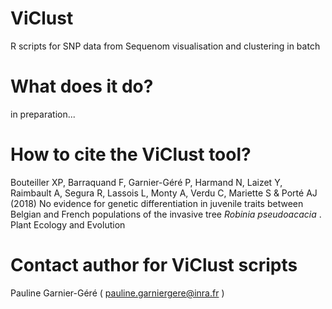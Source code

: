 # ViClust
R scripts for SNP data from Sequenom visualisation and clustering in batch

# What does it do?
in preparation...

# How to cite the ViClust tool?
Bouteiller XP, Barraquand F, Garnier-Géré P, Harmand N, Laizet Y, Raimbault A, Segura R, Lassois L,
Monty A, Verdu C, Mariette S & Porté AJ (2018) No evidence for genetic differentiation in juvenile traits between Belgian
and French populations of the invasive tree <i>Robinia pseudoacacia </i>. Plant Ecology and Evolution 

# Contact author for ViClust scripts
Pauline Garnier-Géré ( pauline.garniergere@inra.fr )
